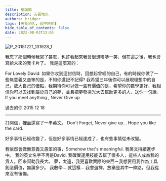 ```yaml
---
title: 聖誕節
description: 天長地久
authors: bridger
tags: [天長地久, 國中時期]
hide_table_of_contents: false
date: 2023-08-03T13:05
---
```


![P_20151221_131928_1](https://e.brid.cf/i/2023/08/03/qnqu13.webp)


<!-- truncate -->

我忘了那個時候我寫了甚麼，也許看起來我會很想噗哧一笑，但在這之後，我也會寫給未來的我卡片了。
我是這麼寫的：

For Lovely David:
如果你收到這封信時，回想起曾經的自己，有的時候你做了一些無意義又愚笨的是，不知你還記不記得? 我希望三年後你可以展現理想中的自己，放大自己的優點，我期待你可以做一些有價值的是，希望你的數學更好，我相信你可以去找到屬於自己的夢，並且把夢發揚光大去幫助更多的人，送你一句話。
If you meet anything , Never Give up

過去的你 2015 12 18

---
打開信，裡面還寫了一串英文。 Don't Forget, Never give up... Hope you like the card.

好多事情已經改變了，但是好多事情已經達成了，也有些事情從未改變。

我依然會做無意義又愚笨的事，Somehow that's meaningful.
我英文持續進步中。
我的英文名字不再是David.
我確實運用技能去幫了很多人，這些人成為我的貴人，回來幫助我長大。
夢，太遠，我更喜歡實際的東西－我想要用我作為工具創造價值，無論多少。
我數學....就這樣...
我會選擇，放棄是其中一條路，但我從來沒有後悔。